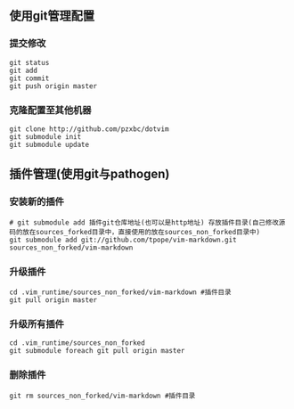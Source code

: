 ## 使用git管理配置

### 提交修改

```Shell
git status
git add
git commit
git push origin master
```

### 克隆配置至其他机器

```Shell
git clone http://github.com/pzxbc/dotvim
git submodule init
git submodule update
```

## 插件管理(使用git与pathogen)

### 安装新的插件

```Shell
# git submodule add 插件git仓库地址(也可以是http地址) 存放插件目录(自己修改源码的放在sources_forked目录中，直接使用的放在sources_non_forked目录中)
git submodule add git://github.com/tpope/vim-markdown.git sources_non_forked/vim-markdown
```

### 升级插件

```Shell
cd .vim_runtime/sources_non_forked/vim-markdown #插件目录
git pull origin master
```

### 升级所有插件

```Shell
cd .vim_runtime/sources_non_forked
git submodule foreach git pull origin master
```

### 删除插件

```Shell
git rm sources_non_forked/vim-markdown #插件目录
```
